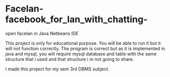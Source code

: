 # Facelan-facebook_for_lan_with_chatting-


open facelan in Java Netbeans IDE

This project is only for educational purpose.
You will be able to run it but it will not function correctly. The program is correct but as it is implemented in 
java and mysql, you will require mysql database and table with the same structure that i used and that structure i m not going to share.  

I made this project for my sem 3rd DBMS subject.
